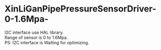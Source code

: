 # XinLiGanPipePressureSensorDriver-0-1.6Mpa-
I2C interface use HAL library.  
Range of sensor is 0 to 1.6Mpa.  
PS: I2C interface is Waiting for optimizing.
